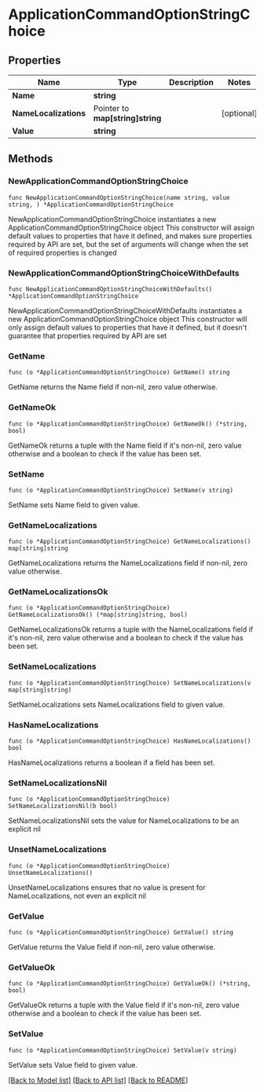 # ApplicationCommandOptionStringChoice

## Properties

Name | Type | Description | Notes
------------ | ------------- | ------------- | -------------
**Name** | **string** |  | 
**NameLocalizations** | Pointer to **map[string]string** |  | [optional] 
**Value** | **string** |  | 

## Methods

### NewApplicationCommandOptionStringChoice

`func NewApplicationCommandOptionStringChoice(name string, value string, ) *ApplicationCommandOptionStringChoice`

NewApplicationCommandOptionStringChoice instantiates a new ApplicationCommandOptionStringChoice object
This constructor will assign default values to properties that have it defined,
and makes sure properties required by API are set, but the set of arguments
will change when the set of required properties is changed

### NewApplicationCommandOptionStringChoiceWithDefaults

`func NewApplicationCommandOptionStringChoiceWithDefaults() *ApplicationCommandOptionStringChoice`

NewApplicationCommandOptionStringChoiceWithDefaults instantiates a new ApplicationCommandOptionStringChoice object
This constructor will only assign default values to properties that have it defined,
but it doesn't guarantee that properties required by API are set

### GetName

`func (o *ApplicationCommandOptionStringChoice) GetName() string`

GetName returns the Name field if non-nil, zero value otherwise.

### GetNameOk

`func (o *ApplicationCommandOptionStringChoice) GetNameOk() (*string, bool)`

GetNameOk returns a tuple with the Name field if it's non-nil, zero value otherwise
and a boolean to check if the value has been set.

### SetName

`func (o *ApplicationCommandOptionStringChoice) SetName(v string)`

SetName sets Name field to given value.


### GetNameLocalizations

`func (o *ApplicationCommandOptionStringChoice) GetNameLocalizations() map[string]string`

GetNameLocalizations returns the NameLocalizations field if non-nil, zero value otherwise.

### GetNameLocalizationsOk

`func (o *ApplicationCommandOptionStringChoice) GetNameLocalizationsOk() (*map[string]string, bool)`

GetNameLocalizationsOk returns a tuple with the NameLocalizations field if it's non-nil, zero value otherwise
and a boolean to check if the value has been set.

### SetNameLocalizations

`func (o *ApplicationCommandOptionStringChoice) SetNameLocalizations(v map[string]string)`

SetNameLocalizations sets NameLocalizations field to given value.

### HasNameLocalizations

`func (o *ApplicationCommandOptionStringChoice) HasNameLocalizations() bool`

HasNameLocalizations returns a boolean if a field has been set.

### SetNameLocalizationsNil

`func (o *ApplicationCommandOptionStringChoice) SetNameLocalizationsNil(b bool)`

 SetNameLocalizationsNil sets the value for NameLocalizations to be an explicit nil

### UnsetNameLocalizations
`func (o *ApplicationCommandOptionStringChoice) UnsetNameLocalizations()`

UnsetNameLocalizations ensures that no value is present for NameLocalizations, not even an explicit nil
### GetValue

`func (o *ApplicationCommandOptionStringChoice) GetValue() string`

GetValue returns the Value field if non-nil, zero value otherwise.

### GetValueOk

`func (o *ApplicationCommandOptionStringChoice) GetValueOk() (*string, bool)`

GetValueOk returns a tuple with the Value field if it's non-nil, zero value otherwise
and a boolean to check if the value has been set.

### SetValue

`func (o *ApplicationCommandOptionStringChoice) SetValue(v string)`

SetValue sets Value field to given value.



[[Back to Model list]](../README.md#documentation-for-models) [[Back to API list]](../README.md#documentation-for-api-endpoints) [[Back to README]](../README.md)


